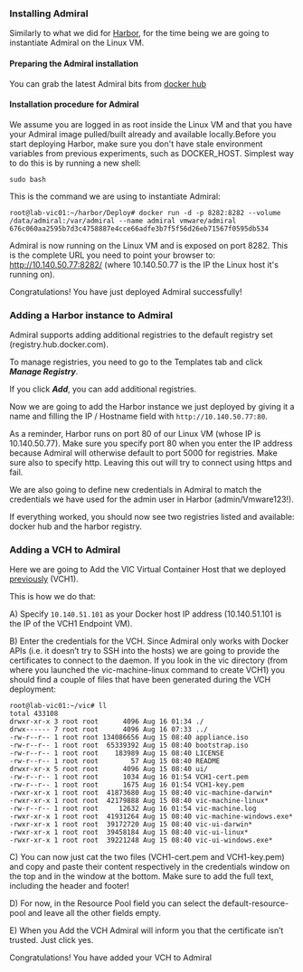 ### Installing Admiral

Similarly to what we did for [Harbor](install-configure-harbor.md), for the time being we are going to instantiate Admiral on the Linux VM. 

#### Preparing the Admiral installation
You can grab the latest Admiral bits from [docker hub](https://hub.docker.com/r/vmware/admiral/)

#### Installation procedure for Admiral
We assume you are logged in as root inside the Linux VM and that you have your Admiral image pulled/built already and available locally.Before you start deploying Harbor, make sure you don't have stale environment variables from previous experiments, such as DOCKER_HOST. Simplest way to do this is by running a new shell:

```
sudo bash
```
This is the command we are using to instantiate Admiral:
```
root@lab-vic01:~/harbor/Deploy# docker run -d -p 8282:8282 --volume /data/admiral:/var/admiral --name admiral vmware/admiral
676c060aa2595b7d3c4758887e4cce66adfe3b7f5f56d26eb71567f0595db534
```
Admiral is now running on the Linux VM and is exposed on port 8282. This is the complete URL you need to point your browser to: http://10.140.50.77:8282/ (where 10.140.50.77 is the IP the Linux host it's running on). 

Congratulations! You have just deployed Admiral successfully! 

### Adding a Harbor instance to Admiral 

Admiral supports adding additional registries to the default registry set (registry.hub.docker.com). 

To manage registries, you need to go to the Templates tab and click ***Manage Registry***. 

If you click ***Add***, you can add additional registries. 

Now we are going to add the Harbor instance we just deployed by giving it a name and filling the IP / Hostname field with `http://10.140.50.77:80`.

As a reminder, Harbor runs on port 80 of our Linux VM (whose IP is 10.140.50.77). Make sure you specify port 80 when you enter the IP address because Admiral will otherwise default to port 5000 for registries. Make sure also to specify http. Leaving this out will try to connect using https and fail.

We are also going to define new credentials in Admiral to match the credentials we have used for the admin user in Harbor (admin/Vmware123!).

If everything worked, you should now see two registries listed and available: docker hub and the harbor registry.

### Adding a VCH to Admiral 

Here we are going to Add the VIC Virtual Container Host that we deployed [previously]() (VCH1). 

This is how we do that:

A) Specify `10.140.51.101` as your Docker host IP address (10.140.51.101 is the IP of the VCH1 Endpoint VM). 

B) Enter the credentials for the VCH. Since Admiral only works with Docker APIs (i.e. it doesn’t try to SSH into the hosts) we are going to provide the certificates to connect to the daemon. If you look in the vic directory (from where you launched the vic-machine-linux command to create VCH1) you should find a couple of files that have been generated during the VCH deployment: 
```
root@lab-vic01:~/vic# ll 
total 433108
drwxr-xr-x 3 root root      4096 Aug 16 01:34 ./
drwx------ 7 root root      4096 Aug 16 07:33 ../
-rw-r--r-- 1 root root 134086656 Aug 15 08:40 appliance.iso
-rw-r--r-- 1 root root  65339392 Aug 15 08:40 bootstrap.iso
-rw-r--r-- 1 root root    183989 Aug 15 08:40 LICENSE
-rw-r--r-- 1 root root        57 Aug 15 08:40 README
drwxr-xr-x 5 root root      4096 Aug 15 08:40 ui/
-rw-r--r-- 1 root root      1034 Aug 16 01:54 VCH1-cert.pem
-rw-r--r-- 1 root root      1675 Aug 16 01:54 VCH1-key.pem
-rwxr-xr-x 1 root root  41873680 Aug 15 08:40 vic-machine-darwin*
-rwxr-xr-x 1 root root  42179888 Aug 15 08:40 vic-machine-linux*
-rw-r--r-- 1 root root     12632 Aug 16 01:54 vic-machine.log
-rwxr-xr-x 1 root root  41931264 Aug 15 08:40 vic-machine-windows.exe*
-rwxr-xr-x 1 root root  39172720 Aug 15 08:40 vic-ui-darwin*
-rwxr-xr-x 1 root root  39458184 Aug 15 08:40 vic-ui-linux*
-rwxr-xr-x 1 root root  39221248 Aug 15 08:40 vic-ui-windows.exe*
```
C) You can now just cat the two files (VCH1-cert.pem and VCH1-key.pem) and copy and paste their content respectively in the credentials window on the top and in the window at the bottom. Make sure to add the full text, including the header and footer!

D) For now, in the Resource Pool field you can select the default-resource-pool and leave all the other fields empty.

E) When you Add the VCH Admiral will inform you that the certificate isn’t trusted. Just click yes.

Congratulations! You have added your VCH to Admiral
